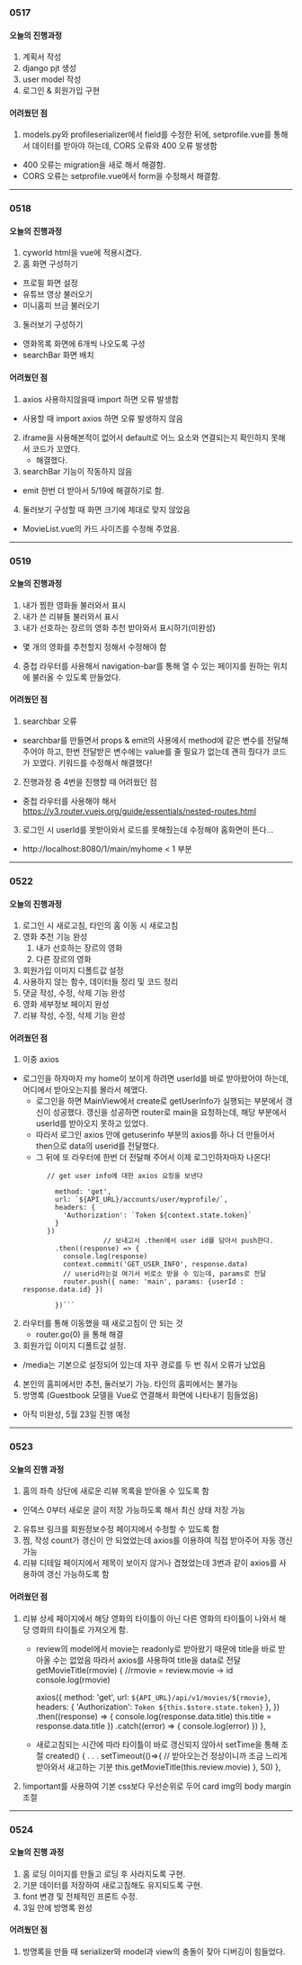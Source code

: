 ### 0517

#### 오늘의 진행과정

1. 계획서 작성
2. django pjt 생성
3. user model 작성
4. 로그인 & 회원가입 구현

#### 어려웠던 점

1. models.py와 profileserializer에서 field를 수정한 뒤에, setprofile.vue를 통해서 데이터를 받아야 하는데, CORS 오류와 400 오류 발생함
  - 400 오류는 migration을 새로 해서 해결함.
  - CORS 오류는 setprofile.vue에서 form을 수정해서 해결함.

---

### 0518

#### 오늘의 진행과정

1. cyworld html을 vue에 적용시켰다.
2. 홈 화면 구성하기
  - 프로필 화면 설정
  - 유튜브 영상 불러오기
  - 미니홈피 브금 불러오기
3. 둘러보기 구성하기
  - 영화목록 화면에 6개씩 나오도록 구성
  - searchBar 화면 배치

#### 어려웠던 점

1. axios 사용하지않을때 import 하면 오류 발생함
  - 사용할 때 import axios 하면 오류 발생하지 않음
2. iframe을 사용해본적이 없어서 default로 어느 요소와 연결되는지 확인하지 못해서 코드가 꼬였다.
	- 해결했다.
3. searchBar 기능이 작동하지 않음
  - emit 한번 더 받아서 5/19에 해결하기로 함.
4. 둘러보기 구성할 때 화면 크기에 제대로 맞지 않았음
  - MovieList.vue의 카드 사이즈를 수정해 주었음.

---

### 0519

#### 오늘의 진행과정

1. 내가 찜한 영화들 불러와서 표시
2. 내가 쓴 리뷰들 불러와서 표시
3. 내가 선호하는 장르의 영화 추천 받아와서 표시하기(미완성)
  - 몇 개의 영화를 추천할지 정해서 수정해야 함
4. 중첩 라우터를 사용해서 navigation-bar를 통해 열 수 있는 페이지를 원하는 위치에 불러올 수 있도록 만들었다.

#### 어려웠던 점

1. searchbar 오류
  - searchbar를 만들면서 props & emit의 사용에서 method에 같은 변수를 전달해 주어야 하고, 한번 전달받은 변수에는 value를 줄 필요가 없는데 괜히 줬다가 코드가 꼬였다. 키워드를 수정해서 해결했다!
2. 진행과정 중 4번을 진행할 때 어려웠던 점
  - 중첩 라우터를 사용해야 해서 https://v3.router.vuejs.org/guide/essentials/nested-routes.html
3. 로그인 시 userId를 못받아와서 로드를 못해줬는데 수정해야 홈화면이 뜬다...
  - http://localhost:8080/1/main/myhome < 1 부분

---
### 0522

#### 오늘의 진행과정

1. 로그인 시 새로고침, 타인의 홈 이동 시 새로고침
2. 영화 추천 기능 완성 
   1. 내가 선호하는 장르의 영화
   2. 다른 장르의 영화
3. 회원가입 이미지 디폴트값 설정
4. 사용하지 않는 함수, 데이터들 정리 및 코드 정리
5. 댓글 작성, 수정, 삭제 기능 완성
6. 영화 세부정보 페이지 완성
7. 리뷰 작성, 수정, 삭제 기능 완성

#### 어려웠던 점

1. 이중 axios
  - 로그인을 하자마자 my home이 보이게 하려면 userId를 바로 받아왔어야 하는데, 어디에서 받아오는지를 몰라서 헤맸다.
	- 로그인을 하면 MainView에서 create로 getUserInfo가 실행되는 부분에서 갱신이 성공했다.
	갱신을 성공하면 router로 main을 요청하는데, 해당 부분에서 userId를 받아오지 못하고 있었다.
	- 따라서 로그인 axios 안에 getuserinfo 부분의 axios를 하나 더 만들어서 then으로 data의 userid를 전달했다.
	- 그 뒤에 또 라우터에 한번 더 전달해 주어서 이제 로그인하자마자 나온다!
	```axios({  
          // get user info에 대한 axios 요청을 보낸다
          
            method: 'get',
            url: `${API_URL}/accounts/user/myprofile/`,
            headers: {
              'Authorization': `Token ${context.state.token}`
            }
          })
						// 보내고서 .then에서 user id를 담아서 push한다.
            .then((response) => {
              console.log(response)
              context.commit('GET_USER_INFO', response.data)
              // userid라는걸 여기서 비로소 받을 수 있는데, params로 전달
              router.push({ name: 'main', params: {userId : response.data.id} })
      
            })```
2. 라우터를 통해 이동했을 때 새로고침이 안 되는 것
	- router.go(0) 을 통해 해결
3. 회원가입 이미지 디폴트값 설정. 
  - /media는 기본으로 설정되어 있는데 자꾸 경로를 두 번 줘서 오류가 났었음
4. 본인의 홈피에서만 추천, 둘러보기 가능. 타인의 홈피에서는 불가능
5. 방명록 (Guestbook 모델을 Vue로 연결해서 화면에 나타내기 힘들었음)
  - 아직 미완성, 5월 23일 진행 예정

---
### 0523
#### 오늘의 진행 과정
1. 홈의 좌측 상단에 새로운 리뷰 목록을 받아올 수 있도록 함
  - 인덱스 0부터 새로운 글이 저장 가능하도록 해서 최신 상태 저장 가능
2. 유튜브 링크를 회원정보수정 페이지에서 수정할 수 있도록 함
3. 찜, 작성 count가 갱신이 안 되었었는데 axios를 이용하여 직접 받아주어 자동 갱신 가능
4. 리뷰 디테일 페이지에서 제목이 보이지 않거나 겹쳤었는데 3번과 같이 axios를 사용하여 갱신 가능하도록 함

#### 어려웠던 점
1. 리뷰 상세 페이지에서 해당 영화의 타이틀이 아닌 다른 영화의 타이틀이 나와서 해당 영화의 타이틀로 가져오게 함.
	- review의 model에서 movie는 readonly로 받아왔기 때문에 title을 바로 받아올 수는 없었음
	따라서 axios를 사용하여 title을 data로 전달
	getMovieTitle(rmovie) { //rmovie = review.movie -> id
      console.log(rmovie)
    
      axios({
        method: 'get',
        url: `${API_URL}/api/v1/movies/${rmovie}`,
        headers: {
          'Authorization': `Token ${this.$store.state.token}`
        },
      })
        .then((response) => {
          console.log(response.data.title)
          this.title =  response.data.title
        })
        .catch((error) => {
          console.log(error)
        })
    },
	- 새로고침되는 시간에 따라 타이틀이 바로 갱신되지 않아서 setTime을 통해 조절
created() {
   . . .
    setTimeout(()=>{ // 받아오는건 정상이니까 조금 느리게 받아와서 새고하는 기분
      this.getMovieTitle(this.review.movie)
        }, 50)
  },

2. !important를 사용하여 기본 css보다 우선순위로 두어 card img의 body margin 조절
---
### 0524
#### 오늘의 진행 과정
1. 홈 로딩 이미지를 만들고 로딩 후 사라지도록 구현.
2. 기분 데이터를 저장하여 새로고침해도 유지되도록 구현.
3. font 변경 및 전체적인 프론트 수정. 
4. 3일 만에 방명록 완성

#### 어려웠던 점
1. 방명록을 만들 때 serializer와 model과 view의 충돌이 잦아 디버깅이 힘들었다.